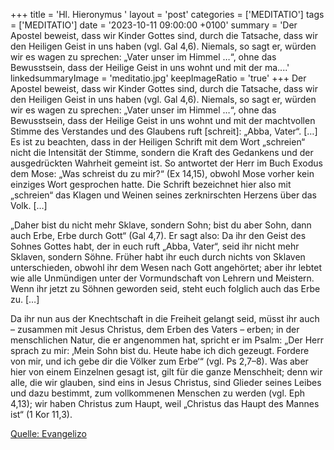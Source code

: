 +++
title = 'Hl. Hieronymus  '
layout = 'post'
categories = ['MEDITATIO']
tags = ['MEDITATIO']
date = '2023-10-11 09:00:00 +0100'
summary = 'Der Apostel beweist, dass wir Kinder Gottes sind, durch die Tatsache, dass wir den Heiligen Geist in uns haben (vgl. Gal 4,6). Niemals, so sagt er, würden wir es wagen zu sprechen: „Vater unser im Himmel …“, ohne das Bewusstsein, dass der Heilige Geist in uns wohnt und mit der ma....'
linkedsummaryImage = 'meditatio.jpg'
keepImageRatio = 'true'
+++
Der Apostel beweist, dass wir Kinder Gottes sind, durch die Tatsache, dass wir den Heiligen Geist in uns haben (vgl. Gal 4,6). Niemals, so sagt er, würden wir es wagen zu sprechen: „Vater unser im Himmel …“, ohne das Bewusstsein, dass der Heilige Geist in uns wohnt und mit der machtvollen Stimme des Verstandes und des Glaubens ruft [schreit]: „Abba, Vater“.<!--more--> […] Es ist zu beachten, dass in der Heiligen Schrift mit dem Wort „schreien“ nicht die Intensität der Stimme, sondern die Kraft des Gedankens und der ausgedrückten Wahrheit gemeint ist. So antwortet der Herr im Buch Exodus dem Mose: „Was schreist du zu mir?“ (Ex 14,15), obwohl Mose vorher kein einziges Wort gesprochen hatte. Die Schrift bezeichnet hier also mit „schreien“ das Klagen und Weinen seines zerknirschten Herzens über das Volk. […]

„Daher bist du nicht mehr Sklave, sondern Sohn; bist du aber Sohn, dann auch Erbe, Erbe durch Gott“ (Gal 4,7). Er sagt also: Da ihr den Geist des Sohnes Gottes habt, der in euch ruft „Abba, Vater“, seid ihr nicht mehr Sklaven, sondern Söhne. Früher habt ihr euch durch nichts von Sklaven unterschieden, obwohl ihr dem Wesen nach Gott angehörtet; aber ihr lebtet wie alle Unmündigen unter der Vormundschaft von Lehrern und Meistern. Wenn ihr jetzt zu Söhnen geworden seid, steht euch folglich auch das Erbe zu. […]

Da ihr nun aus der Knechtschaft in die Freiheit gelangt seid, müsst ihr auch – zusammen mit Jesus Christus, dem Erben des Vaters – erben; in der menschlichen Natur, die er angenommen hat, spricht er im Psalm: „Der Herr sprach zu mir: ‚Mein Sohn bist du. Heute habe ich dich gezeugt. Fordere von mir, und ich gebe dir die Völker zum Erbe‘“ (vgl. Ps 2,7–8). Was aber hier von einem Einzelnen gesagt ist, gilt für die ganze Menschheit; denn wir alle, die wir glauben, sind eins in Jesus Christus, sind Glieder seines Leibes und dazu bestimmt, zum vollkommenen Menschen zu werden (vgl. Eph 4,13); wir haben Christus zum Haupt, weil „Christus das Haupt des Mannes ist“ (1 Kor 11,3).




[Quelle: Evangelizo](https://evangeliumtagfuertag.org/DE/gospel)
